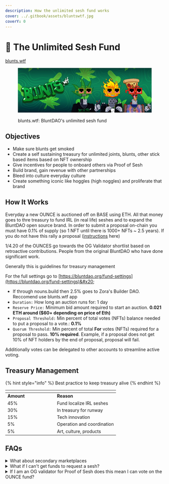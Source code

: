 ```yaml
---
description: How the unlimited sesh fund works
cover: ../.gitbook/assets/bluntswtf.jpg
coverY: 0
---
```


# 🍃 The Unlimited Sesh Fund

[blunts.wtf](https://blunts.wtf)

<figure><img src="../.gitbook/assets/bluntswtftwitterbanner.jpeg" alt=""><figcaption><p>blunts.wtf: BluntDAO's unlimited sesh fund</p></figcaption></figure>

## Objectives

* Make sure blunts get smoked&#x20;
* Create a self sustaining treasury for unlimited joints, blunts, other stick based items based on NFT ownership
* Give incentives for people to onboard others via Proof of Sesh
* Build brand, gain revenue with other partnerships
* Bleed into culture everyday culture
* Create something iconic like hoggles (high noggles) and proliferate that brand



## How It Works

Everyday a new OUNCE is auctioned off on BASE using ETH. All that money goes to thre treasury to fund IRL (in real life) seshes and to expand the BluntDAO open source brand. In order to submit a proposal on-chain you must have 0.1% of supply (so 1 NFT until there is 1000+ NFTs \~ 2.5 years). If you do not have this rally a proposal ([instructions](putting-in-a-proposal.md) here)



1/4.20 of the OUNCES go towards the OG Validator shortlist based on retroactive contributions. People from the original BluntDAO who have done significant work.

Generally this is guidelines for treasury management



For the full settings go to [https://bluntdao.org/fund-settings](https://bluntdao.org/fund-settings)&#x20;

* If through nouns.build then 2.5% goes to Zora's Builder DAO. Reccomend use blunts.wtf app
* `Duration:` How long an auction runs for: 1 day
* `Reserve Price:` Minimum bid amount required to start an auction. **0.021 ETH around ($60+ depending on price of Eth)**
* `Proposal Threshold:` Min percent of total votes (NFTs) balance needed to put a proposal to a vote.: **0.1%**
* `Quorum Threshold:` Min percent of total **For** votes (NFTs) required for a proposal to pass. **10% required**. Example, if a proposal does not get 10% of NFT holders by the end of proposal, proposal will fail.



Additionally votes can be delegated to other accounts to streamline active voting.

## Treasury Management

{% hint style="info" %}
Best practice to keep treasury alive
{% endhint %}

<table data-header-hidden><thead><tr><th width="143"></th><th></th></tr></thead><tbody><tr><td><strong>Amount</strong></td><td><strong>Reason</strong></td></tr><tr><td>45%</td><td>Fund localize IRL seshes</td></tr><tr><td>30%</td><td>In treasury for runway</td></tr><tr><td>15%</td><td>Tech innovation</td></tr><tr><td>5%</td><td>Operation and coordination</td></tr><tr><td>5%</td><td>Art, culture, products</td></tr></tbody></table>

## FAQs

<details>

<summary>What about secondary marketplaces</summary>

This is more for governance however, these can be sold on secondary marketplaces?

</details>

<details>

<summary>What if I can't get funds to request a sesh?</summary>

Just rally members and they will put proposal on your behalf

</details>

<details>

<summary>If I am an OG validator for Proof of Sesh does this mean I can vote on the OUNCE fund?</summary>

No. Although you do have prioritiy access to the founders allocation on the OUNCE fund and preference for getting proposals passed.

</details>
